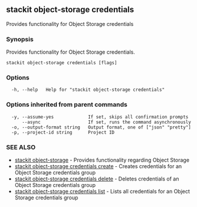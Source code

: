 ## stackit object-storage credentials

Provides functionality for Object Storage credentials

### Synopsis

Provides functionality for Object Storage credentials.

```
stackit object-storage credentials [flags]
```

### Options

```
  -h, --help   Help for "stackit object-storage credentials"
```

### Options inherited from parent commands

```
  -y, --assume-yes             If set, skips all confirmation prompts
      --async                  If set, runs the command asynchronously
  -o, --output-format string   Output format, one of ["json" "pretty"]
  -p, --project-id string      Project ID
```

### SEE ALSO

* [stackit object-storage](./stackit_object-storage.md)	 - Provides functionality regarding Object Storage
* [stackit object-storage credentials create](./stackit_object-storage_credentials_create.md)	 - Creates credentials for an Object Storage credentials group
* [stackit object-storage credentials delete](./stackit_object-storage_credentials_delete.md)	 - Deletes credentials of an Object Storage credentials group
* [stackit object-storage credentials list](./stackit_object-storage_credentials_list.md)	 - Lists all credentials for an Object Storage credentials group

